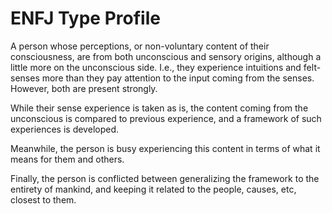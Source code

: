 # ENFJ Type Profile

A person whose perceptions, or non-voluntary content of their consciousness,
are from both unconscious and sensory origins, although a little more on the unconscious side. 
I.e., they experience intuitions and felt-senses
more than they pay attention to the input coming from the senses.
However, both are present strongly.

While their sense experience is taken as is, the content coming from the unconscious is compared to previous
experience, and a framework of such experiences is developed.

Meanwhile, the person is busy experiencing this content in terms of what it means for them and others.

Finally, the person is conflicted between generalizing the framework to the entirety of mankind, and keeping
it related to the people, causes, etc, closest to them.
